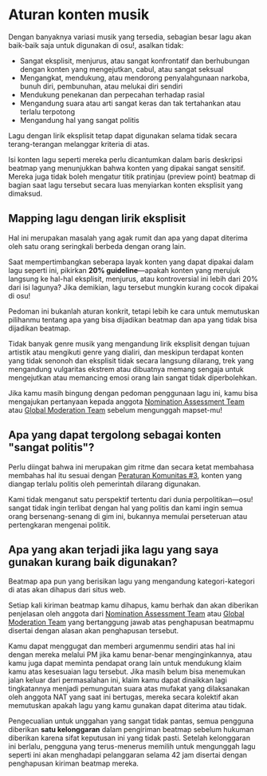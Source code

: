 # Aturan konten musik

Dengan banyaknya variasi musik yang tersedia, sebagian besar lagu akan baik-baik saja untuk digunakan di osu!, asalkan tidak:

- Sangat eksplisit, menjurus, atau sangat konfrontatif dan berhubungan dengan konten yang mengejutkan, cabul, atau sangat seksual
- Mengangkat, mendukung, atau mendorong penyalahgunaan narkoba, bunuh diri, pembunuhan, atau melukai diri sendiri
- Mendukung penekanan dan perpecahan terhadap rasial
- Mengandung suara atau arti sangat keras dan tak tertahankan atau terlalu terpotong
- Mengandung hal yang sangat politis

Lagu dengan lirik eksplisit tetap dapat digunakan selama tidak secara terang-terangan melanggar kriteria di atas.

Isi konten lagu seperti mereka perlu dicantumkan dalam baris deskripsi beatmap yang menunjukkan bahwa konten yang dipakai sangat sensitif. Mereka juga tidak boleh mengatur titik pratinjau (preview point) beatmap di bagian saat lagu tersebut secara luas menyiarkan konten eksplisit yang dimaksud.

## Mapping lagu dengan lirik eksplisit

Hal ini merupakan masalah yang agak rumit dan apa yang dapat diterima oleh satu orang seringkali berbeda dengan orang lain.

Saat mempertimbangkan seberapa layak konten yang dapat dipakai dalam lagu seperti ini, pikirkan **20% guideline**—apakah konten yang merujuk langsung ke hal-hal eksplisit, menjurus, atau kontroversial ini lebih dari 20% dari isi lagunya? Jika demikian, lagu tersebut mungkin kurang cocok dipakai di osu!

Pedoman ini bukanlah aturan konkrit, tetapi lebih ke cara untuk memutuskan pilihanmu tentang apa yang bisa dijadikan beatmap dan apa yang tidak bisa dijadikan beatmap.

Tidak banyak genre musik yang mengandung lirik eksplisit dengan tujuan artistik atau mengikuti genre yang dialiri, dan meskipun terdapat konten yang tidak senonoh dan eksplisit tidak secara langsung dilarang, trek yang mengandung vulgaritas ekstrem atau dibuatnya memang sengaja untuk mengejutkan atau memancing emosi orang lain sangat tidak diperbolehkan.

Jika kamu masih bingung dengan pedoman penggunaan lagu ini, kamu bisa mengajukan pertanyaan kepada anggota [Nomination Assessment Team](/wiki/People/The_Team/Nomination_Assessment_Team) atau [Global Moderation Team](/wiki/People/The_Team/Global_Moderation_Team) sebelum mengunggah mapset-mu!

## Apa yang dapat tergolong sebagai konten "sangat politis"?

Perlu diingat bahwa ini merupakan gim ritme dan secara ketat membahasa membahas hal itu sesuai dengan [Peraturan Komunitas \#3](/wiki/Rules#peraturan-komunitas), konten yang diangap terlalu politis oleh pemerintah dilarang digunakan.

Kami tidak menganut satu perspektif tertentu dari dunia perpolitikan—osu! sangat tidak ingin terlibat dengan hal yang politis dan kami ingin semua orang bersenang-senang di gim ini, bukannya memulai perseteruan atau pertengkaran mengenai politik.

## Apa yang akan terjadi jika lagu yang saya gunakan kurang baik digunakan?

Beatmap apa pun yang berisikan lagu yang mengandung kategori-kategori di atas akan dihapus dari situs web.

Setiap kali kiriman beatmap kamu dihapus, kamu berhak dan akan diberikan penjelasan oleh anggota dari [Nomination Assessment Team](/wiki/People/The_Team/Nomination_Assessment_Team) atau [Global Moderation Team](/wiki/People/The_Team/Global_Moderation_Team) yang bertanggung jawab atas penghapusan beatmapmu disertai dengan alasan akan penghapusan tersebut.

Kamu dapat menggugat dan memberi argumenmu sendiri atas hal ini dengan mereka melalui PM jika kamu benar-benar menginginkannya, atau kamu juga dapat meminta pendapat orang lain untuk mendukung klaim kamu atas kesesuaian lagu tersebut. Jika masih belum bisa menemukan jalan keluar dari permasalahan ini, klaim kamu dapat dinaikkan lagi tingkatannya menjadi pemungutan suara atas mufakat yang dilaksanakan oleh anggota NAT yang saat ini bertugas, mereka secara kolektif akan memutuskan apakah lagu yang kamu gunakan dapat diterima atau tidak.

Pengecualian untuk unggahan yang sangat tidak pantas, semua pengguna diberikan **satu kelonggaran** dalam pengiriman beatmap sebelum hukuman diberikan karena sifat keputusan ini yang tidak pasti. Setelah kelonggaran ini berlalu, pengguna yang terus-menerus memilih untuk mengunggah lagu seperti ini akan menghadapi pelanggaran selama 42 jam disertai dengan penghapusan kiriman beatmap mereka.
